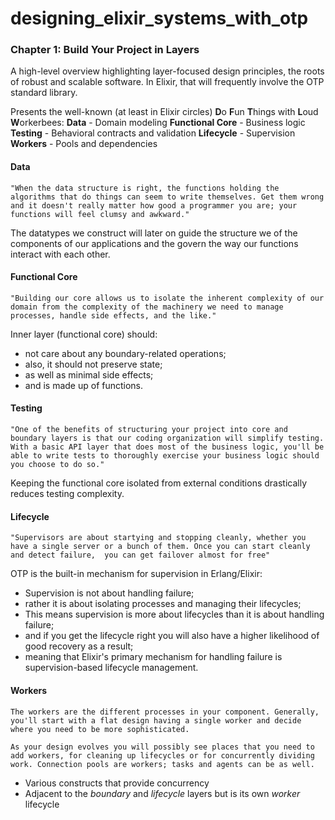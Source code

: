 # designing_elixir_systems_with_otp
### Chapter 1: Build Your Project in Layers

A high-level overview highlighting layer-focused design principles, the roots of robust and scalable software. In Elixir, that will frequently involve the OTP standard library.

Presents the well-known (at least in Elixir circles) **D**o **F**un **T**hings with **L**oud **W**orkerbees:
**Data** - Domain modeling
**Functional Core** - Business logic
**Testing** - Behavioral contracts and validation
**Lifecycle** - Supervision
**Workers** - Pools and dependencies

#### Data
```
"When the data structure is right, the functions holding the algorithms that do things can seem to write themselves. Get them wrong and it doesn't really matter how good a programmer you are; your functions will feel clumsy and awkward."
```
The datatypes we construct will later on guide the structure we of the components of our applications and the govern the way our functions interact with each other.

#### Functional Core
```
"Building our core allows us to isolate the inherent complexity of our domain from the complexity of the machinery we need to manage processes, handle side effects, and the like."
```

Inner layer (functional core) should:
- not care about any boundary-related operations;
- also, it should not preserve state;
- as well as minimal side effects;
- and is made up of functions.

#### Testing
```
"One of the benefits of structuring your project into core and boundary layers is that our coding organization will simplify testing. With a basic API layer that does most of the business logic, you'll be able to write tests to thoroughly exercise your business logic should you choose to do so."
```

Keeping the functional core isolated from external conditions drastically reduces testing complexity.

#### Lifecycle
```
"Supervisors are about startying and stopping cleanly, whether you have a single server or a bunch of them. Once you can start cleanly and detect failure,  you can get failover almost for free"
```

OTP is the built-in mechanism for supervision in Erlang/Elixir:
- Supervision is not about handling failure;
- rather it is about isolating processes and managing their lifecycles;
- This means supervision is more about lifecycles than it is about handling failure;
- and if you get the lifecycle right you will also have a higher likelihood of good recovery as a result;
- meaning that Elixir's primary mechanism for handling failure is supervision-based lifecycle management.

#### Workers
```
The workers are the different processes in your component. Generally, you'll start with a flat design having a single worker and decide where you need to be more sophisticated.

As your design evolves you will possibly see places that you need to add workers, for cleaning up lifecycles or for concurrently dividing work. Connection pools are workers; tasks and agents can be as well.
```
- Various constructs that provide concurrency
- Adjacent to the *boundary* and *lifecycle* layers but is its own *worker* lifecycle
